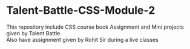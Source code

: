 # Talent-Battle-CSS-Module-2
This repository include CSS course book Assignment and Mini projects given by Talent Battle.  
Also have assignment given by Rohit Sir during a live classes  

